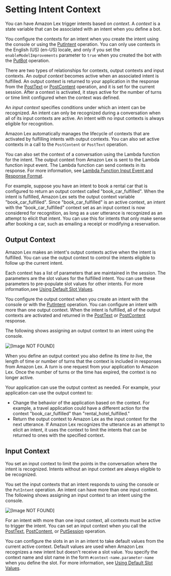 # Setting Intent Context<a name="context-mgmt-active-context"></a>

You can have Amazon Lex trigger intents based on *context*\. A *context* is a state variable that can be associated with an intent when you define a bot\.

You configure the contexts for an intent when you create the intent using the console or using the [PutIntent](API_PutIntent.md) operation\. You can only use contexts in the English \(US\) \(en\-US\) locale, and only if you set the `enableModelImprovements` parameter to `true` when you created the bot with the [PutBot](API_PutBot.md) operation\.

There are two types of relationships for contexts, output contexts and input contexts\. An *output context* becomes active when an associated intent is fulfilled\. An output context is returned to your application in the response from the [PostText](API_runtime_PostText.md) or [PostContent](API_runtime_PostContent.md) operation, and it is set for the current session\. After a context is activated, it stays active for the number of turns or time limit configured when the context was defined\. 

An *input context* specifies conditions under which an intent can be recognized\. An intent can only be recognized during a conversation when all of its input contexts are active\. An intent with no input contexts is always eligible for recognition\. 

Amazon Lex automatically manages the lifecycle of contexts that are activated by fulfilling intents with output contexts\. You can also set active contexts in a call to the `PostContent` or `PostText` operation\.

You can also set the context of a conversation using the Lambda function for the intent\. The output context from Amazon Lex is sent to the Lambda function input event\. The Lambda function can send contexts in its response\. For more information, see [Lambda Function Input Event and Response Format](lambda-input-response-format.md)\.

For example, suppose you have an intent to book a rental car that is configured to return an output context called "book\_car\_fulfilled"\. When the intent is fulfilled, Amazon Lex sets the output context variable "book\_car\_fulfilled"\. Since "book\_car\_fulfilled" is an active context, an intent with the "book\_car\_fulfilled" context set as an input context is now considered for recognition, as long as a user utterance is recognized as an attempt to elicit that intent\. You can use this for intents that only make sense after booking a car, such as emailing a receipt or modifying a reservation\.

## Output Context<a name="context-output"></a>

Amazon Lex makes an intent's output contexts active when the intent is fulfilled\. You can use the output context to control the intents eligible to follow up the current intent\.

Each context has a list of parameters that are maintained in the session\. The parameters are the slot values for the fulfilled intent\. You can use these parameters to pre\-populate slot values for other intents\. For more information,see [Using Default Slot Values](context-mgmt-default.md)\.

You configure the output context when you create an intent with the console or with the [PutIntent](API_PutIntent.md) operation\. You can configure an intent with more than one output context\. When the intent is fulfilled, all of the output contexts are activated and returned in the [PostText](API_runtime_PostText.md) or [PostContent](API_runtime_PostContent.md) response\.

The following shows assigning an output context to an intent using the console\.

![\[Image NOT FOUND\]](http://docs.aws.amazon.com/lex/latest/dg/images/context-output.png)

When you define an output context you also define its *time to live*, the length of time or number of turns that the context is included in responses from Amazon Lex\. A *turn* is one request from your application to Amazon Lex\. Once the number of turns or the time has expired, the context is no longer active\. 

Your application can use the output context as needed\. For example, your application can use the output context to:
+ Change the behavior of the application based on the context\. For example, a travel application could have a different action for the context "book\_car\_fulfilled" than "rental\_hotel\_fulfilled\."
+ Return the output context to Amazon Lex as the input context for the next utterance\. If Amazon Lex recognizes the utterance as an attempt to elicit an intent, it uses the context to limit the intents that can be returned to ones with the specified context\.

## Input Context<a name="context-input"></a>

You set an input context to limit the points in the conversation where the intent is recognized\. Intents without an input context are always eligible to be recognized\.

You set the input contexts that an intent responds to using the console or the `PutIntent` operation\. An intent can have more than one input context\. The following shows assigning an input context to an intent using the console\.

![\[Image NOT FOUND\]](http://docs.aws.amazon.com/lex/latest/dg/images/context-input.png)

For an intent with more than one input context, all contexts must be active to trigger the intent\. You can set an input context when you call the [PostText](API_runtime_PostText.md), [PostContent](API_runtime_PostContent.md), or [PutSession](API_runtime_PutSession.md) operation\. 

You can configure the slots in an in an intent to take default values from the current active context\. Default values are used when Amazon Lex recognizes a new intent but doesn't receive a slot value\. You specify the context name and slot name in the form `#context-name.parameter-name` when you define the slot\. For more information, see [Using Default Slot Values](context-mgmt-default.md)\.